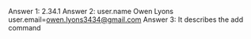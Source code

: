 Answer 1: 2.34.1
Answer 2: user.name Owen Lyons
	  user.email=owen.lyons3434@gmail.com
Answer 3: It describes the add command
  
